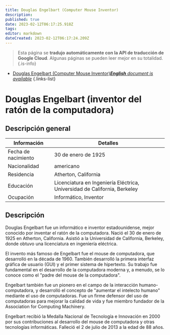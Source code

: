 ```yaml
---
title: Douglas Engelbart (Computer Mouse Inventor)
description: 
published: true
date: 2023-02-12T06:17:25.918Z
tags: 
editor: markdown
dateCreated: 2023-02-12T06:17:24.209Z
---
```


> Esta página se **tradujo automáticamente con la API de traducción de Google Cloud**.
Algunas páginas se pueden leer mejor en su totalidad.{.is-info}



- [Douglas Engelbart (Computer Mouse Inventor)***English** document is available*](/en/Knowledge-base/Dictionary/Person/douglas-engelbart-computer-mouse-inventor)
{.links-list}


# Douglas Engelbart (inventor del ratón de la computadora)

## Descripción general

| Información | Detalles |
| ---------- | ------- |
| Fecha de nacimiento | 30 de enero de 1925 |
| Nacionalidad | americano |
| Residencia | Atherton, California |
| Educación | Licenciatura en Ingeniería Eléctrica, Universidad de California, Berkeley |
| Ocupación | Informático, Inventor |

## Descripción

Douglas Engelbart fue un informático e inventor estadounidense, mejor conocido por inventar el ratón de la computadora. Nació el 30 de enero de 1925 en Atherton, California. Asistió a la Universidad de California, Berkeley, donde obtuvo una licenciatura en ingeniería eléctrica.

El invento más famoso de Engelbart fue el mouse de computadora, que desarrolló en la década de 1960. También desarrolló la primera interfaz gráfica de usuario (GUI) y el primer sistema de hipertexto. Su trabajo fue fundamental en el desarrollo de la computadora moderna y, a menudo, se lo conoce como el "padre del mouse de la computadora".

Engelbart también fue un pionero en el campo de la interacción humano-computadora, y desarrolló el concepto de "aumentar el intelecto humano" mediante el uso de computadoras. Fue un firme defensor del uso de computadoras para mejorar la calidad de vida y fue miembro fundador de la Association for Computing Machinery.

Engelbart recibió la Medalla Nacional de Tecnología e Innovación en 2000 por sus contribuciones al desarrollo del mouse de computadora y otras tecnologías informáticas. Falleció el 2 de julio de 2013 a la edad de 88 años.